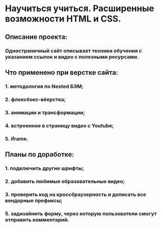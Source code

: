 # **Научиться учиться. Расширенные возможности HTML и CSS.**

## Описание проекта:
### Одностраничный сайт описывает техники обучения с указанием ссылок и видео с полезными ресурсами.

## Что применено при верстке сайта:
### 1. методология по Nested БЭМ;
### 2. флексбокс-вёерстка;
### 3. анимации и трансформации;
### 4. встроенное в страницу видео с Youtube;
### 5. iframe.

## Планы по доработке:
### 1. подключить другие шрифты;
### 2. добавить любимые образовательные видео;
### 3. проверить код на кроссбраузерность и дописать все вендорные префиксы;
### 5. задизайнить форму, через которую пользователи смогут отправить комментарий.
